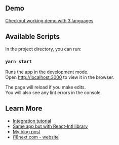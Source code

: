 ## Demo
[Checkout working demo with 3 languages](https://i18next.simplelocalize.io)

## Available Scripts

In the project directory, you can run:

### `yarn start`

Runs the app in the development mode.<br />
Open [http://localhost:3000](http://localhost:3000) to view it in the browser.

The page will reload if you make edits.<br />
You will also see any lint errors in the console.

## Learn More

- [Integration tutorial](https://simplelocalize.io/blog/posts/i18next-reactjs-localization/)
- [Same app but with React-Intl library](https://github.com/simplelocalize/simplelocalize-react-intl)
- [My blog post](https://simplelocalize.io/blog/posts/i18next-reactjs-localization/)
- [i18next.com - website](https://www.i18next.com)
